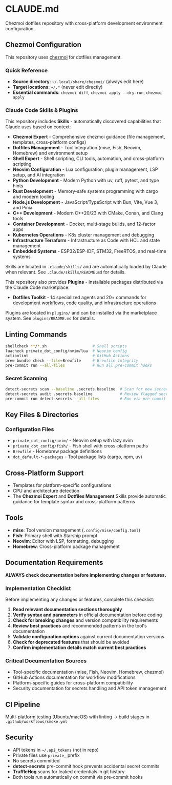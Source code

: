 # CLAUDE.md

Chezmoi dotfiles repository with cross-platform development environment configuration.

## Chezmoi Configuration

This repository uses [chezmoi](https://www.chezmoi.io/) for dotfiles management.

### Quick Reference
- **Source directory**: `~/.local/share/chezmoi/` (always edit here)
- **Target locations**: `~/.*` (never edit directly)
- **Essential commands**: `chezmoi diff`, `chezmoi apply --dry-run`, `chezmoi apply`

### Claude Code Skills & Plugins
This repository includes **Skills** - automatically discovered capabilities that Claude uses based on context:
- **Chezmoi Expert** - Comprehensive chezmoi guidance (file management, templates, cross-platform configs)
- **Dotfiles Management** - Tool integration (mise, Fish, Neovim, Homebrew) and environment setup
- **Shell Expert** - Shell scripting, CLI tools, automation, and cross-platform scripting
- **Neovim Configuration** - Lua configuration, plugin management, LSP setup, and AI integration
- **Python Development** - Modern Python with uv, ruff, pytest, and type hints
- **Rust Development** - Memory-safe systems programming with cargo and modern tooling
- **Node.js Development** - JavaScript/TypeScript with Bun, Vite, Vue 3, and Pinia
- **C++ Development** - Modern C++20/23 with CMake, Conan, and Clang tools
- **Container Development** - Docker, multi-stage builds, and 12-factor apps
- **Kubernetes Operations** - K8s cluster management and debugging
- **Infrastructure Terraform** - Infrastructure as Code with HCL and state management
- **Embedded Systems** - ESP32/ESP-IDF, STM32, FreeRTOS, and real-time systems

Skills are located in `.claude/skills/` and are automatically loaded by Claude when relevant. See `.claude/skills/README.md` for details.

This repository also provides **Plugins** - installable packages distributed via the Claude Code marketplace:
- **Dotfiles Toolkit** - 14 specialized agents and 20+ commands for development workflows, code quality, and infrastructure operations

Plugins are located in `plugins/` and can be installed via the marketplace system. See `plugins/README.md` for details.

## Linting Commands

```bash
shellcheck **/*.sh                    # Shell scripts
luacheck private_dot_config/nvim/lua  # Neovim config
actionlint                            # GitHub Actions
brew bundle check --file=Brewfile     # Brewfile integrity
pre-commit run --all-files            # Run all pre-commit hooks
```

### Secret Scanning
```bash
detect-secrets scan --baseline .secrets.baseline  # Scan for new secrets
detect-secrets audit .secrets.baseline            # Review flagged secrets
pre-commit run detect-secrets --all-files         # Run via pre-commit
```

## Key Files & Directories

### Configuration Files
- `private_dot_config/nvim/` - Neovim setup with lazy.nvim
- `private_dot_config/fish/` - Fish shell with cross-platform paths
- `Brewfile` - Homebrew package definitions
- `dot_default-*-packages` - Tool package lists (cargo, npm, uv)

## Cross-Platform Support

- Templates for platform-specific configurations
- CPU and architecture detection
- The **Chezmoi Expert** and **Dotfiles Management** Skills provide automatic guidance for template syntax and cross-platform patterns

## Tools

- **mise**: Tool version management (`.config/mise/config.toml`)
- **Fish**: Primary shell with Starship prompt
- **Neovim**: Editor with LSP, formatting, debugging
- **Homebrew**: Cross-platform package management

## Documentation Requirements
**ALWAYS check documentation before implementing changes or features.**

### Implementation Checklist
Before implementing any changes or features, complete this checklist:

1. **Read relevant documentation sections thoroughly**
2. **Verify syntax and parameters** in official documentation before coding
3. **Check for breaking changes** and version compatibility requirements
4. **Review best practices** and recommended patterns in the tool's documentation
5. **Validate configuration options** against current documentation versions
6. **Check for deprecated features** that should be avoided
7. **Confirm implementation details match current best practices**

### Critical Documentation Sources
- Tool-specific documentation (mise, Fish, Neovim, Homebrew, chezmoi)
- GitHub Actions documentation for workflow modifications
- Platform-specific guides for cross-platform compatibility
- Security documentation for secrets handling and API token management

## CI Pipeline

Multi-platform testing (Ubuntu/macOS) with linting → build stages in `.github/workflows/smoke.yml`

## Security

- API tokens in `~/.api_tokens` (not in repo)
- Private files use `private_` prefix
- No secrets committed
- **detect-secrets** pre-commit hook prevents accidental secret commits
- **TruffleHog** scans for leaked credentials in git history
- Both tools run automatically on commit via pre-commit hooks
